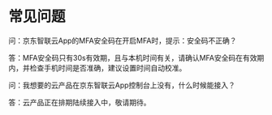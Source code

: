 # 常见问题
问：京东智联云App的MFA安全码在开启MFA时，提示：安全码不正确？

答：MFA安全码只有30s有效期，且与本机时间有关，请确认MFA安全码在有效期内，并检查手机时间是否准确，建议设置时间自动校准。


问：我想要的云产品在京东智联云App控制台上没有，什么时候能接入？

答：云产品正在排期陆续接入中，敬请期待。
